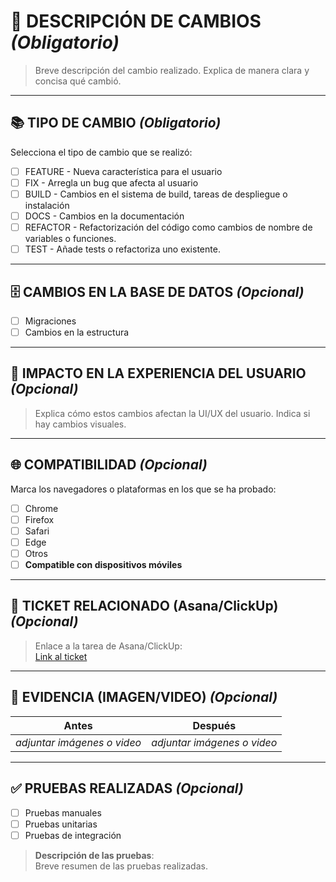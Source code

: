 # 📝 **DESCRIPCIÓN DE CAMBIOS** *(Obligatorio)*

> Breve descripción del cambio realizado. Explica de manera clara y concisa qué cambió.

---

## 📚 **TIPO DE CAMBIO** *(Obligatorio)*

Selecciona el tipo de cambio que se realizó:

- [ ] FEATURE - Nueva característica para el usuario
- [ ] FIX - Arregla un bug que afecta al usuario
- [ ] BUILD - Cambios en el sistema de build, tareas de despliegue o instalación
- [ ] DOCS - Cambios en la documentación
- [ ] REFACTOR - Refactorización del código como cambios de nombre de variables o funciones.
- [ ] TEST - Añade tests o refactoriza uno existente.

---

## 🗄 **CAMBIOS EN LA BASE DE DATOS** *(Opcional)*

- [ ] Migraciones
- [ ] Cambios en la estructura

---

## 🎨 **IMPACTO EN LA EXPERIENCIA DEL USUARIO** *(Opcional)*

> Explica cómo estos cambios afectan la UI/UX del usuario. Indica si hay cambios visuales.

---

## 🌐 **COMPATIBILIDAD** *(Opcional)*

Marca los navegadores o plataformas en los que se ha probado:

- [ ] Chrome
- [ ] Firefox
- [ ] Safari
- [ ] Edge
- [ ] Otros
- [ ] **Compatible con dispositivos móviles**

---

## 🔗 **TICKET RELACIONADO (Asana/ClickUp)** *(Opcional)*

> Enlace a la tarea de Asana/ClickUp:  
[Link al ticket](https://...)

---

## 📸 **EVIDENCIA (IMAGEN/VIDEO)** *(Opcional)*

| **Antes**                 | **Después**              |
| ------------------------  | ------------------------ |
| ​*adjuntar imágenes o video* | ​*adjuntar imágenes o video* |

---

## ✅ **PRUEBAS REALIZADAS** *(Opcional)*

- [ ] Pruebas manuales
- [ ] Pruebas unitarias
- [ ] Pruebas de integración

> **Descripción de las pruebas**:  
Breve resumen de las pruebas realizadas.
